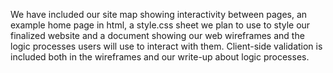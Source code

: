 We have included our site map showing interactivity between pages, 
an example home page in html, a style.css sheet we plan to use to style our finalized website
and a document showing our web wireframes and the logic processes users will use to interact with them. 
Client-side validation is included both in the wireframes and our write-up about logic processes. 
